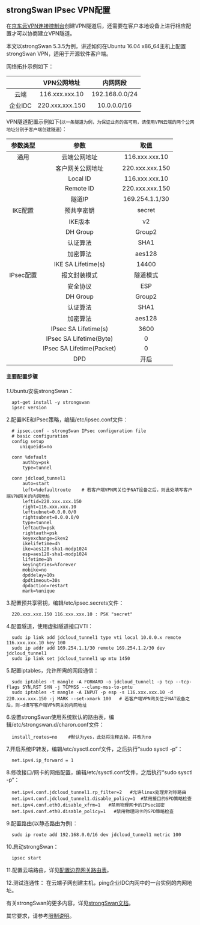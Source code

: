 ## strongSwan IPsec VPN配置
在[京东云VPN连接控制台](https://cns-console.jdcloud.com/host/vpnConnection/list)创建VPN隧道后，还需要在客户本地设备上进行相应配置才可以协商建立VPN隧道。

本文以strongSwan 5.3.5为例，讲述如何在Ubuntu 16.04 x86_64主机上配置strongSwan VPN，适用于开源软件客户端。

网络拓扑示例如下：

|         |   VPN公网地址   |    内网网段    |
|:-------:|:---------------:|:--------------:|
|  云端   | 116.xxx.xxx.10  | 192.168.0.0/24 |
| 企业IDC | 220.xxx.xxx.150 |  10.0.0.0/16   |

VPN隧道配置示例如下(``以一条隧道为例，为保证业务的高可用，请使用VPN云端的两个公网地址分别于客户端创建隧道``)：

| 参数类型  |           参数            |      取值       |
|:---------:|:-------------------------:|:---------------:|
|   通用    |       云端公网地址        | 116.xxx.xxx.10  |
|           |     客户网关公网地址      | 220.xxx.xxx.150 |
|           |         Local ID          | 116.xxx.xxx.10  |
|           |         Remote ID         | 220.xxx.xxx.150 |
|           |          隧道IP           | 169.254.1.1/30  |
|  IKE配置  |        预共享密钥         |     secret      |
|           |          IKE版本          |       v2        |
|           |         DH Group          |     Group2      |
|           |         认证算法          |      SHA1       |
|           |         加密算法          |     aes128      |
|           |    IKE SA Lifetime(s)     |      14400      |
| IPsec配置 |       报文封装模式        |    隧道模式     |
|           |         安全协议          |       ESP       |
|           |         DH Group          |     Group2      |
|           |         认证算法          |      SHA1       |
|           |         加密算法          |     aes128      |
|           |   IPsec SA Lifetime(s)    |      3600       |
|           |  IPsec SA Lifetime(Byte)  |        0        |
|           | IPsec SA Lifetime(Packet) |        0        |
|           |            DPD            |      开启       |

#### 主要配置步骤
1.Ubuntu安装strongSwan：
```
  apt-get install -y strongswan
  ipsec version
```

2.配置IKE和IPsec策略，编辑/etc/ipsec.conf文件：
```
  # ipsec.conf - strongSwan IPsec configuration file
  # basic configuration
  config setup
     uniqueids=no

  conn %default
      authby=psk
      type=tunnel

  conn jdcloud_tunnel1
      auto=start
      left=%defaultroute    # 若客户端VPN网关位于NAT设备之后，则此处填写客户端VPN网关的内网地址
      leftid=220.xxx.xxx.150
      right=116.xxx.xxx.10
      leftsubnet=0.0.0.0/0
      rightsubnet=0.0.0.0/0
      type=tunnel
      leftauth=psk
      rightauth=psk
      keyexchange=ikev2
      ikelifetime=4h
      ike=aes128-sha1-modp1024
      esp=aes128-sha1-modp1024
      lifetime=1h
      keyingtries=%forever
      mobike=no
      dpddelay=10s
      dpdtimeout=30s
      dpdaction=restart
      mark=%unique
```

3.配置预共享密钥，编辑/etc/ipsec.secrets文件：
```
  220.xxx.xxx.150 116.xxx.xxx.10 : PSK "secret"
```

4.配置隧道，使用虚拟隧道接口VTI：
```
  sudo ip link add jdcloud_tunnel1 type vti local 10.0.0.x remote 116.xxx.xxx.10 key 100
  sudo ip addr add 169.254.1.1/30 remote 169.254.1.2/30 dev jdcloud_tunnel1
  sudo ip link set jdcloud_tunnel1 up mtu 1450
```

5.配置iptables，允许所需的网段通信：
```
  sudo iptables -t mangle -A FORWARD -o jdcloud_tunnel1 -p tcp --tcp-flags SYN,RST SYN -j TCPMSS --clamp-mss-to-pmtu
  sudo iptables -t mangle -A INPUT -p esp -s 116.xxx.xxx.10 -d 220.xxx.xxx.150 -j MARK --set-xmark 100   # 若客户端VPN网关位于NAT设备之后，则-d填写客户端VPN网关的内网地址
```

6.设置strongSwan使用系统默认的路由表，编辑/etc/strongswan.d/charon.conf文件：
```
  install_routes=no    #默认为yes，此处将注释去掉，并改为no
```

7.开启系统IP转发，编辑/etc/sysctl.conf文件，之后执行“sudo sysctl -p”：
```
  net.ipv4.ip_forward = 1
```

8.修改接口/网卡的网络配置，编辑/etc/sysctl.conf文件，之后执行“sudo sysctl -p”：
```
  net.ipv4.conf.jdcloud_tunnel1.rp_filter=2   #允许linux处理非对称路由
  net.ipv4.conf.jdcloud_tunnel1.disable_policy=1  #禁用接口的SPD策略检查
  net.ipv4.conf.eth0.disable_xfrm=1   #禁用物理网卡的IPsec加密
  net.ipv4.conf.eth0.disable_policy=1   #禁用物理网卡的SPD策略检查
```

9.配置路由(以静态路由为例)：
```
  sudo ip route add 192.168.0.0/16 dev jdcloud_tunnel1 metric 100
```

10.启动strongSwan：
```
  ipsec start
```

11.配置云端路由，详见[配置边界网关路由表](../../Operation-Guide/Route-Management/Border-Gateway-Route-Configuration.md)。

12.测试连通性：
在云端子网创建主机，ping企业IDC内网中的一台实例的内网地址。

有关strongSwan的更多内容，详见[strongSwan文档](https://strongswan.org/documentation.html?spm=a2c4g.11186623.2.13.2d4c346eTfyt9H)。

其它要求，请参考[限制说明](../../Introduction/Restrictions.md)。
